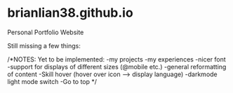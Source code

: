 # brianlian38.github.io
Personal Portfolio Website


Still missing a few things:

/*NOTES:
    Yet to be implemented: 
    -my projects
    -my experiences
    -nicer font
    -support for displays of different sizes (@mobile etc.)
    -general reformatting of content
    -Skill hover (hover over icon --> display language)
    -darkmode light mode switch
    -Go to top
*/
